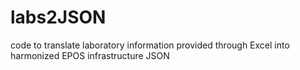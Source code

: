 # labs2JSON
 code to translate laboratory information provided through Excel into harmonized EPOS infrastructure JSON
